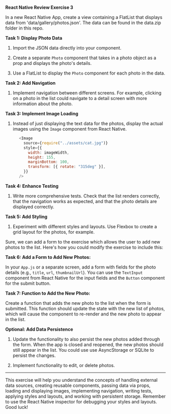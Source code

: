 **React Native Review Exercise 3**

In a new React Native App, create a view containing a FlatList that displays data from 'data/gallery/photos.json'.  The data can be found in the data.zip folder in this repo.

**Task 1: Display Photo Data**

1. Import the JSON data directly into your component.
2. Create a separate `Photo` component that takes in a photo object as a prop and displays the photo's details.

3. Use a FlatList to display the `Photo` component for each photo in the data.

**Task 2: Add Navigation**

1. Implement navigation between different screens. For example, clicking on a photo in the list could navigate to a detail screen with more information about the photo.

**Task 3: Implement Image Loading**

1. Instead of just displaying the text data for the photos, display the actual images using the `Image` component from React Native.

```js
      <Image
        source={require("../assets/cat.jpg")}
        style={{
          width: imageWidth,
          height: 155,
          marginBottom: 100,
          transform: [{ rotate: "315deg" }],
        }}
      />
```

**Task 4: Enhance Testing**

1. Write more comprehensive tests. Check that the list renders correctly, that the navigation works as expected, and that the photo details are displayed correctly.

**Task 5: Add Styling**

1. Experiment with different styles and layouts. Use Flexbox to create a grid layout for the photos, for example.

Sure, we can add a form to the exercise which allows the user to add new photos to the list. Here's how you could modify the exercise to include this:

**Task 6: Add a Form to Add New Photos:**

In your `App.js` or a separate screen, add a form with fields for the photo details (e.g., `title`, `url`, `thumbnailUrl`). You can use the `TextInput` component from React Native for the input fields and the `Button` component for the submit button.


**Task 7: Function to Add the New Photo:**

Create a function that adds the new photo to the list when the form is submitted. This function should update the state with the new list of photos, which will cause the component to re-render and the new photo to appear in the list.


**Optional: Add Data Persistence**

1. Update the functionality to also persist the new photos added through the form. When the app is closed and reopened, the new photos should still appear in the list. You could use use AsyncStorage or SQLite to persist the changes. 

2. Implement functionality to edit, or delete photos.

---

This exercise will help you understand the concepts of handling external data sources, creating reusable components, passing data via props, loading and displaying images, implementing navigation, writing tests, applying styles and layouts, and working with persistent storage. Remember to use the React Native inspector for debugging your styles and layouts. Good luck!